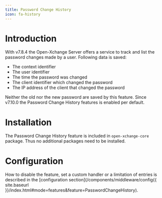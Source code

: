 ```yaml
---
title: Password Change History
icon: fa-history
---
```


# Introduction
With v7.8.4 the Open-Xchange Server offers a service to track and list the password changes made by a user. Following data is saved:

* The context identifier
* The user identifier
* The time the password was changed
* The client identifier which changed the password 
* The IP address of the client that changed the password

Neither the old nor the new password are saved by this feature. Since v7.10.0 the Password Change History features is enabled per default.


# Installation
The Password Change History feature is included in ``open-xchange-core`` package. Thus no additional packages need to be installed.

# Configuration
How to disable the feature, set a custom handler or a limitation of entries is described in the [configuration section](/components/middleware/config{{ site.baseurl }}/index.html#mode=features&feature=PasswordChangeHistory).
